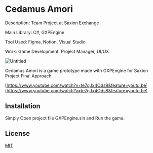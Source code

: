 # Cedamus Amori

Description: Team Project at Saxion Exchange

Main Library: C#, GXPEngine

Tool Used: Figma, Notion, Visual Studio

Work: Game Development, Project Manager, UI/UX

![Untitled](https://cdn.discordapp.com/attachments/692444420980867153/995944636055027793/unknown.png)

Cedamus Amori is a game prototype made with GXPEngine for Saxion Project Final Approach

[https://www.youtube.com/watch?v=te7gJx4Ods8&feature=youtu.be](https://www.youtube.com/watch?v=te7gJx4Ods8&feature=youtu.be)

## Installation

Simply Open project file GXPEngine.sln and Run the game.

## License

[MIT](https://choosealicense.com/licenses/mit/)
